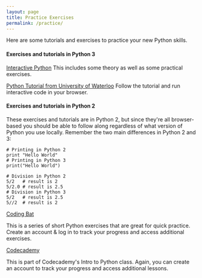 ```yaml
---
layout: page
title: Practice Exercises
permalink: /practice/
---
```


Here are some tutorials and exercises to practice your new Python skills.

#### Exercises and tutorials in Python 3

[Interactive Python](http://interactivepython.org/runestone/static/thinkcspy/toc.html)
This includes some theory as well as some practical exercises.

[Python Tutorial from University of Waterloo](http://cscircles.cemc.uwaterloo.ca/dev/)
Follow the tutorial and run interactive code in your browser.

#### Exercises and tutorials in Python 2

These exercises and tutorials are in Python 2, but since they're all browser-based you should be able to follow along regardless of what version of Python you use locally.  Remember the two main differences in Python 2 and 3:

~~~
# Printing in Python 2
print "Hello World"
# Printing in Python 3
print("Hello World")

# Division in Python 2
5/2   # result is 2
5/2.0 # result is 2.5
# Division in Python 3
5/2   # result is 2.5
5//2  # result is 2
~~~


[Coding Bat](http://codingbat.com/python)

This is a series of short Python exercises that are great for quick practice. Create an account & log in to track your progress and access additional exercises.

[Codecademy](http://www.codecademy.com/courses/python-beginner-en-kSQwt/0/1)

This is part of Codecademy's Intro to Python class.  Again, you can create an account to track your progress and access additional lessons.


